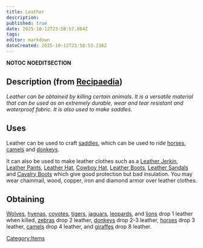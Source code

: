 ```yaml
---
title: Leather
description: 
published: true
date: 2025-10-12T23:58:57.084Z
tags: 
editor: markdown
dateCreated: 2025-10-12T23:58:53.216Z
---
```


__NOTOC__ __NOEDITSECTION__

## Description (from [Recipaedia](Recipaedia "wikilink"))

*Leather can be obtained by killing certain animals. It is a versatile
material that can be used as an extremely durable, wear and tear
resistant and waterproof fabric. It is also used to make saddles.*

## Uses

Leather can be used to craft [saddles](Saddle "wikilink"), which can be
used to ride [horses](Bestiary/Horse.md "wikilink"), [camels](Camel "wikilink") and
[donkeys](Donkey "wikilink").

It can also be used to make leather clothes such as a [Leather
Jerkin](Leather_Jerkin "wikilink"), [Leather
Pants](Leather_Pants "wikilink"), [Leather Hat](Leather_Hat "wikilink"),
[Cowboy Hat](Cowboy_Hat "wikilink"), [Leather
Boots](Leather_Boots "wikilink"), [Leather
Sandals](Leather_Sandals "wikilink") and [Cavalry
Boots](Cavalry_Boots "wikilink") which give good protection but bad
insulation. You may wear chainmail, wood, copper, iron and diamond armor
over leather clothes.

## Obtaining

[Wolves](Wolf "wikilink"), [hyenas](Hyena "wikilink"),
[coyotes](Coyote "wikilink"), [tigers](Tiger "wikilink"),
[jaguars](Jaguar "wikilink"), [leopards](Leopard "wikilink"), and
[lions](Lion "wikilink") drop 1 leather when killed,
[zebras](Zebra "wikilink") drop 2 leather, [donkeys](Donkey "wikilink")
drop 2-3 leather, [horses](Bestiary/Horse.md "wikilink") drop 3 leather,
[camels](Camel "wikilink") drop 4 leather, and
[giraffes](Giraffe "wikilink") drop 8 leather.

[Category:Items](Category:Items "wikilink")